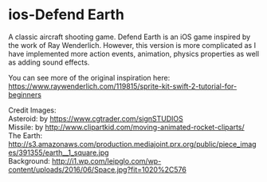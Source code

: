 # ios-Defend Earth
A classic aircraft shooting game.
Defend Earth is an iOS game inspired by the work of Ray Wenderlich. 
However, this version is more complicated as I have implemented more action events, 
animation, physics properties as well as adding sound effects.

You can see more of the original inspiration here: https://www.raywenderlich.com/119815/sprite-kit-swift-2-tutorial-for-beginners

Credit Images:<br/>
Asteroid: by https://www.cgtrader.com/signSTUDIOS<br/>
Missile: by http://www.clipartkid.com/moving-animated-rocket-cliparts/<br/>
The Earth: http://s3.amazonaws.com/production.mediajoint.prx.org/public/piece_images/391355/earth__1_square.jpg<br/>
Background: http://i1.wp.com/leipglo.com/wp-content/uploads/2016/06/Space.jpg?fit=1020%2C576<br/>
